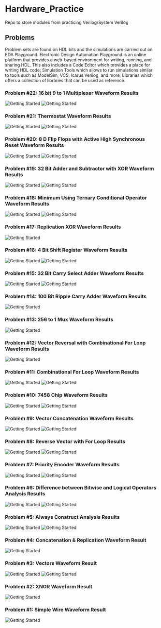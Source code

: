 # Hardware_Practice
Repo to store modules from practicing Verilog/System Verilog 

## Problems
Problem sets are found on HDL bits and the simulations are carried out on EDA Playground.
Electronic Design Automation Playground is an online platform that provides a web-based environment for writing, running, and sharing HDL.
This also includes a Code Editor which provides a place for writing HDL code; 
Simulation Tools which allows to run simulations similar to tools such as ModelSim, VCS, Icarus Verilog, and more;
Libraries which offers a collection of libraries that can be used as reference.

### Problem #22: 16 bit 9 to 1 Multiplexer Waveform Results
![Getting Started](./images/9to1_1.png)
![Getting Started](./images/9to1.png)

### Problem #21: Thermostat Waveform Results
![Getting Started](./images/thermostat.png)
![Getting Started](./images/thermostat2.png)

### Problem #20: 8 D Flip Flops with Active High Synchronous Reset Waveform Results
![Getting Started](./images/dffwithreset2.png)
![Getting Started](./images/dffwithreset.png)

### Problem #19: 32 Bit Adder and Subtractor with XOR Waveform Results
![Getting Started](./images/addsum1.png)
![Getting Started](./images/addsum2.png)


### Problem #18: Minimum Using Ternary Conditional Operator Waveform Results
![Getting Started](./images/min1.png)
![Getting Started](./images/min2.png)

### Problem #17: Replication XOR Waveform Results
![Getting Started](./images/replication_xor.png)

### Problem #16: 4 Bit Shift Register Waveform Results
![Getting Started](./images/shift_reg1.png)
![Getting Started](./images/shift_reg.png)

### Problem #15: 32 Bit Carry Select Adder Waveform Results
![Getting Started](./images/carry_select_adder1.png)
![Getting Started](./images/carry_select_adder.png)

### Problem #14: 100 Bit Ripple Carry Adder Waveform Results
![Getting Started](./images/adder_100b.png)

### Problem #13: 256 to 1 Mux Waveform Results
![Getting Started](./images/256to1mux.png)

### Problem #12: Vector Reversal with Combinational For Loop Waveform Results
![Getting Started](./images/vector_reversal.png)

### Problem #11: Combinational For Loop Waveform Results
![Getting Started](./images/combinationalForLoop.png)
![Getting Started](./images/combinationalForLoop2.png)

### Problem #10: 7458 Chip Waveform Results
![Getting Started](./images/7458.png)
![Getting Started](./images/7458_2.png)

### Problem #9: Vector Concatenation Waveform Results
![Getting Started](./images/vec_concat_1.png)
![Getting Started](./images/vec_concat.png)

### Problem #8: Reverse Vector with For Loop Results
![Getting Started](./images/reverse_vector2.png)
![Getting Started](./images/reverse_vector.png)

### Problem #7: Priority Encoder Waveform Results
![Getting Started](./images/priorityEncoder2.png)
![Getting Started](./images/priorityEncoder.png)

### Problem #6: Difference between Bitwise and Logical Operators Analysis Results
![Getting Started](./images/bitwise_tb.png)
![Getting Started](./images/bitwise.png)

### Problem #5: Always Construct Analysis Results
![Getting Started](./images/always.png)
![Getting Started](./images/always_1.png)

### Problem #4: Concatenation & Replication Waveform Result
![Getting Started](./images/concatenation.png)

### Problem #3: Vectors Waveform Result
![Getting Started](./images/vectors.png)
![Getting Started](./images/vectors_2.png)

### Problem #2: XNOR Waveform Result
![Getting Started](./images/xnor_bd.png)

### Problem #1: Simple Wire Waveform Result
![Getting Started](./images/simple_wire.png)
